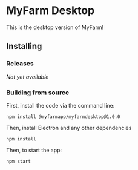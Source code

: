 # MyFarm Desktop
This is the desktop version of MyFarm!
## Installing
### Releases
*Not yet available*
### Building from source
First, install the code via the command line:
```
npm install @myfarmapp/myfarmdesktop@1.0.0
```
Then, install Electron and any other dependencies
```
npm install
```
Then, to start the app:
```
npm start
```
